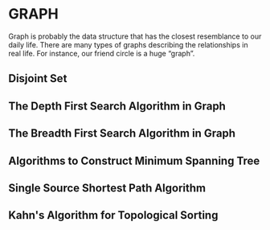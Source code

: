 # GRAPH

Graph is probably the data structure that has the closest resemblance to our daily life. There are many types of graphs describing the relationships in real life. For instance, our friend circle is a huge “graph”.

## Disjoint Set

## The Depth First Search Algorithm in Graph

## The Breadth First Search Algorithm in Graph

## Algorithms to Construct Minimum Spanning Tree

## Single Source Shortest Path Algorithm

## Kahn's Algorithm for Topological Sorting

